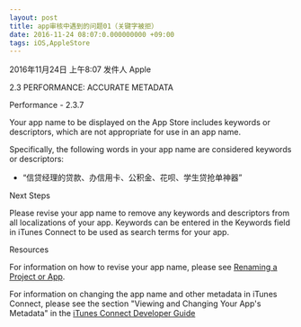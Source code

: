 ```yaml
---
layout: post
title: app审核中遇到的问题01（关键字被拒）
date: 2016-11-24 08:07:0.000000000 +09:00
tags: iOS,AppleStore
---
```


2016年11月24日 上午8:07
发件人 Apple

2.3 PERFORMANCE: ACCURATE METADATA 

Performance - 2.3.7


Your app name to be displayed on the App Store includes keywords or descriptors, which are not appropriate for use in an app name.

Specifically, the following words in your app name are considered keywords or descriptors:

- “信贷经理的贷款、办信用卡、公积金、花呗、学生贷抢单神器”

Next Steps

Please revise your app name to remove any keywords and descriptors from all localizations of your app. Keywords can be entered in the Keywords field in iTunes Connect to be used as search terms for your app.

Resources

For information on how to revise your app name, please see [Renaming a Project or App](http://help.apple.com/xcode/mac/8.2/#/dev3db3afe4f).

For information on changing the app name and other metadata in iTunes Connect, please see the section "Viewing and Changing Your App's Metadata" in the [iTunes Connect Developer Guide](https://developer.apple.com/library/content/documentation/LanguagesUtilities/Conceptual/iTunesConnect_Guide/Chapters/About.html)
